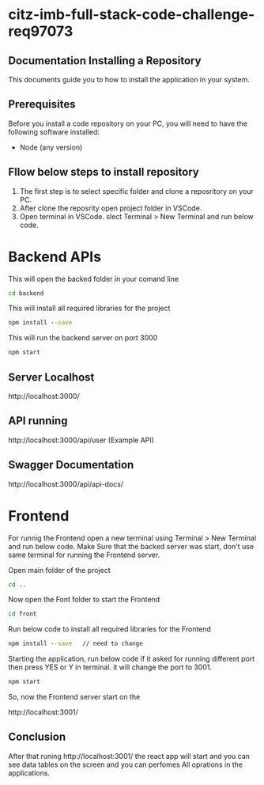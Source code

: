 # citz-imb-full-stack-code-challenge-req97073

## Documentation Installing a Repository

This documents guide you to how to install the application in your system.

## Prerequisites

Before you install a code repository on your PC, you will need to have the following software installed:

* Node (any version)

## Fllow below steps to install repository

1) The first step is to select specific folder and clone a reposritory on your PC. 
2) After clone the reposrity open project folder in VSCode.
3) Open terminal in VSCode. slect Terminal > New Terminal and run below code.

# Backend APIs

This will open the backed folder in your comand line
```cmd
cd backend
```

This will install all required libraries for the project
```cmd
npm install --save
```

This will run the backend server on port 3000
```cmd
npm start
```

## Server Localhost

http://localhost:3000/  


## API running 

http://localhost:3000/api/user  (Example API)

## Swagger Documentation

http://localhost:3000/api/api-docs/

# Frontend 

For runnig the Frontend open a new terminal using Terminal > New Terminal and run below code. Make Sure that the backed server was start, don't use same terminal for running the Frontend server.

Open main folder of the project
```cmd
cd ..
```
Now open the Font folder to start the Frontend
```cmd
cd front
```

Run below code to install all required libraries for the Frontend
```cmd
npm install --save   // need to change
```

Starting the application, run below code if it asked for running different port then press YES or Y in terminal. it will change the port to 3001.
```cmd
npm start
````

So, now the Frontend server start on the

http://localhost:3001/

## Conclusion

After that runing http://localhost:3001/ the react app will start and you can see data tables on the screen and you can perfomes All oprations in the applications.





